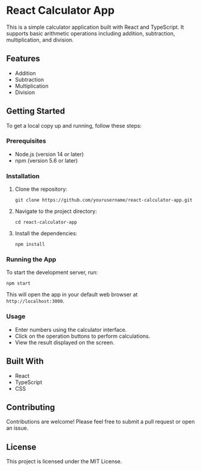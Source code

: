 # React Calculator App

This is a simple calculator application built with React and TypeScript. It supports basic arithmetic operations including addition, subtraction, multiplication, and division.

## Features

- Addition
- Subtraction
- Multiplication
- Division

## Getting Started

To get a local copy up and running, follow these steps:

### Prerequisites

- Node.js (version 14 or later)
- npm (version 5.6 or later)

### Installation

1. Clone the repository:
   ```
   git clone https://github.com/yourusername/react-calculator-app.git
   ```

2. Navigate to the project directory:
   ```
   cd react-calculator-app
   ```

3. Install the dependencies:
   ```
   npm install
   ```

### Running the App

To start the development server, run:
```
npm start
```

This will open the app in your default web browser at `http://localhost:3000`.

### Usage

- Enter numbers using the calculator interface.
- Click on the operation buttons to perform calculations.
- View the result displayed on the screen.

## Built With

- React
- TypeScript
- CSS

## Contributing

Contributions are welcome! Please feel free to submit a pull request or open an issue.

## License

This project is licensed under the MIT License.